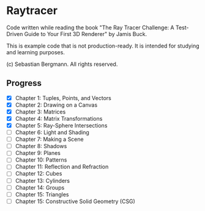 # Raytracer

Code written while reading the book "The Ray Tracer Challenge: A Test-Driven Guide to Your First 3D Renderer" by Jamis Buck.

This is example code that is not production-ready. It is intended for studying and learning purposes.

(c) Sebastian Bergmann. All rights reserved.

## Progress

- [X] Chapter 1: Tuples, Points, and Vectors
- [X] Chapter 2: Drawing on a Canvas
- [X] Chapter 3: Matrices
- [X] Chapter 4: Matrix Transformations
- [X] Chapter 5: Ray-Sphere Intersections
- [ ] Chapter 6: Light and Shading
- [ ] Chapter 7: Making a Scene
- [ ] Chapter 8: Shadows
- [ ] Chapter 9: Planes
- [ ] Chapter 10: Patterns
- [ ] Chapter 11: Reflection and Refraction
- [ ] Chapter 12: Cubes
- [ ] Chapter 13: Cylinders
- [ ] Chapter 14: Groups
- [ ] Chapter 15: Triangles
- [ ] Chapter 15: Constructive Solid Geometry (CSG)
